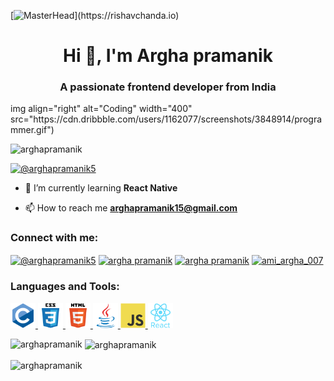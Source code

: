 [![MasterHead](https://1.bp.blogspot.com/-7A4WynwLsM...)](https://rishavchanda.io)
<h1 align="center">Hi 👋, I'm Argha pramanik</h1>
<h3 align="center">A passionate frontend developer from India</h3>
img align="right" alt="Coding" width="400" src="https://cdn.dribbble.com/users/1162077/screenshots/3848914/programmer.gif")


<p align="left"> <img src="https://komarev.com/ghpvc/?username=arghapramanik&label=Profile%20views&color=0e75b6&style=flat" alt="arghapramanik" /> </p>

<p align="left"> <a href="https://twitter.com/@arghapramanik5" target="blank"><img src="https://img.shields.io/twitter/follow/@arghapramanik5?logo=twitter&style=for-the-badge" alt="@arghapramanik5" /></a> </p>

- 🌱 I’m currently learning **React Native**

- 📫 How to reach me **arghapramanik15@gmail.com**

<h3 align="left">Connect with me:</h3>
<p align="left">
<a href="https://twitter.com/@arghapramanik5" target="blank"><img align="center" src="https://raw.githubusercontent.com/rahuldkjain/github-profile-readme-generator/master/src/images/icons/Social/twitter.svg" alt="@arghapramanik5" height="30" width="40" /></a>
<a href="https://linkedin.com/in/argha pramanik" target="blank"><img align="center" src="https://raw.githubusercontent.com/rahuldkjain/github-profile-readme-generator/master/src/images/icons/Social/linked-in-alt.svg" alt="argha pramanik" height="30" width="40" /></a>
<a href="https://fb.com/argha pramanik" target="blank"><img align="center" src="https://raw.githubusercontent.com/rahuldkjain/github-profile-readme-generator/master/src/images/icons/Social/facebook.svg" alt="argha pramanik" height="30" width="40" /></a>
<a href="https://instagram.com/ami_argha_007" target="blank"><img align="center" src="https://raw.githubusercontent.com/rahuldkjain/github-profile-readme-generator/master/src/images/icons/Social/instagram.svg" alt="ami_argha_007" height="30" width="40" /></a>
</p>

<h3 align="left">Languages and Tools:</h3>
<p align="left"> <a href="https://www.cprogramming.com/" target="_blank" rel="noreferrer"> <img src="https://raw.githubusercontent.com/devicons/devicon/master/icons/c/c-original.svg" alt="c" width="40" height="40"/> </a> <a href="https://www.w3schools.com/css/" target="_blank" rel="noreferrer"> <img src="https://raw.githubusercontent.com/devicons/devicon/master/icons/css3/css3-original-wordmark.svg" alt="css3" width="40" height="40"/> </a> <a href="https://www.w3.org/html/" target="_blank" rel="noreferrer"> <img src="https://raw.githubusercontent.com/devicons/devicon/master/icons/html5/html5-original-wordmark.svg" alt="html5" width="40" height="40"/> </a> <a href="https://www.java.com" target="_blank" rel="noreferrer"> <img src="https://raw.githubusercontent.com/devicons/devicon/master/icons/java/java-original.svg" alt="java" width="40" height="40"/> </a> <a href="https://developer.mozilla.org/en-US/docs/Web/JavaScript" target="_blank" rel="noreferrer"> <img src="https://raw.githubusercontent.com/devicons/devicon/master/icons/javascript/javascript-original.svg" alt="javascript" width="40" height="40"/> </a> <a href="https://reactjs.org/" target="_blank" rel="noreferrer"> <img src="https://raw.githubusercontent.com/devicons/devicon/master/icons/react/react-original-wordmark.svg" alt="react" width="40" height="40"/> </a> </p>

<p><img align="left" src="https://github-readme-stats.vercel.app/api/top-langs?username=arghapramanik&show_icons=true&locale=en&layout=compact" alt="arghapramanik" /></p>

<p>&nbsp;<img align="center" src="https://github-readme-stats.vercel.app/api?username=arghapramanik&show_icons=true&locale=en" alt="arghapramanik" /></p>

<p><img align="center" src="https://github-readme-streak-stats.herokuapp.com/?user=arghapramanik&" alt="arghapramanik" /></p>
